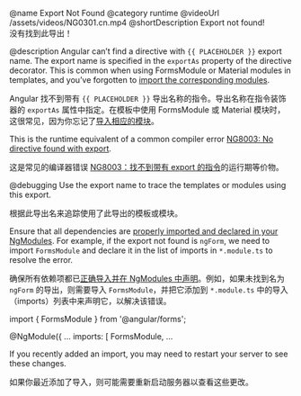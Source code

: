 @name Export Not Found
@category runtime
@videoUrl /assets/videos/NG0301.cn.mp4
@shortDescription Export not found!
<br/>
没有找到此导出！

@description
Angular can’t find a directive with `{{ PLACEHOLDER }}` export name. The export name is specified in the `exportAs` property of the directive decorator. This is common when using FormsModule or Material modules in templates, and you’ve forgotten to [import the corresponding modules](guide/sharing-ngmodules).

Angular 找不到带有 `{{ PLACEHOLDER }}` 导出名称的指令。导出名称在指令装饰器的 `exportAs` 属性中指定。在模板中使用 FormsModule 或 Material 模块时，这很常见，因为你忘记了[导入相应的模块](guide/sharing-ngmodules)。

<div class="alert is-helpful">

This is the runtime equivalent of a common compiler error [NG8003: No directive found with export](errors/NG8003).

这是常见的编译器错误 [NG8003：找不到带有 export 的指令](errors/NG8003)的运行期等价物。

</div>

@debugging
Use the export name to trace the templates or modules using this export.

根据此导出名来追踪使用了此导出的模板或模块。

Ensure that all dependencies are [properly imported and declared in your NgModules](guide/sharing-ngmodules). For example, if the export not found is `ngForm`, we need to import `FormsModule` and declare it in the list of imports in `*.module.ts` to resolve the error.

确保所有依赖项都已[正确导入并在 NgModules 中声明](guide/sharing-ngmodules)。例如，如果未找到名为 `ngForm` 的导出，则需要导入 `FormsModule`，并把它添加到 `*.module.ts` 中的导入（imports）列表中来声明它，以解决该错误。

<code-example format="typescript" language="typescript">

import { FormsModule } from '@angular/forms';

@NgModule({
  ...
  imports: [
    FormsModule,
    …

</code-example>

If you recently added an import, you may need to restart your server to see these changes.

如果你最近添加了导入，则可能需要重新启动服务器以查看这些更改。
